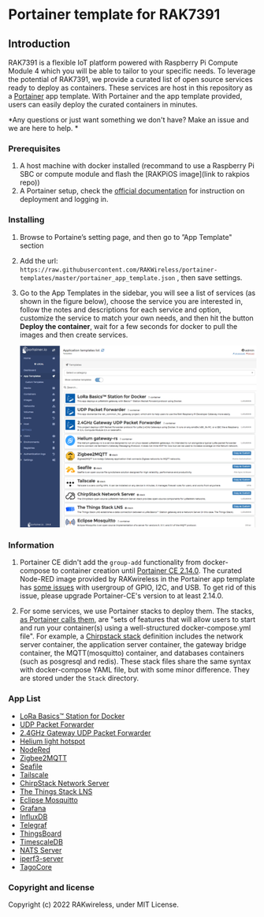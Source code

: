 # Portainer template for RAK7391

## Introduction

RAK7391 is a flexible IoT platform powered with Raspberry Pi Compute Module 4 which you will be able to tailor to your specific needs. To leverage the potential of RAK7391, we provide a curated list of open source services ready to deploy as containers. These services are host in this repository as a [Portainer](https://www.portainer.io/) app template. With Portainer and the app template provided, users can easily deploy the curated containers in minutes.  

*Any questions or just want something we don't have? Make an issue and we are here to help. *

### Prerequisites

1. A host machine with docker installed (recommand to use a Raspberry Pi SBC or compute module and flash the [RAKPiOS image](link to rakpios repo))
2. A Portainer setup, check the [official documentation](https://docs.portainer.io/v/ce-2.9/start/install/server/docker/linux) for instruction on deployment and logging in.

### Installing

1. Browse to Portaine’s setting page, and then go to ”App Template" section
2. Add the url: `https://raw.githubusercontent.com/RAKWireless/portainer-templates/master/portainer_app_template.json` , then save settings.
3. Go to the App Templates in the sidebar, you will see a list of services (as shown in the figure below), choose the service you are interested in, follow the notes and descriptions for each service and option, customize the service to match your own needs, and then hit the button **Deploy the container**, wait for a few seconds for docker to pull the images and then create services.
   
   ![](https://raw.githubusercontent.com/RAKWireless/portainer-templates/master/logo/portainer-application-templates-list.png)

### Information

1. Portainer CE didn't add the `group-add` functionality from docker-compose to container creation until [Portainer CE 2.14.0](https://hub.docker.com/layers/portainer-ce/portainer/portainer-ce/2.14.0/images/sha256-c418af6e9c087952318189c8fcb4b32326d5be39eabafff4fb49e81a24a56bca?context=explore). The curated Node-RED image provided by RAKwireless in the Portainer app template has [some issues](https://github.com/portainer/portainer/issues/6970) with usergroup of GPIO, I2C, and USB. To get rid of this issue, please upgrade Portainer-CE's version to at least 2.14.0.

2. For some services, we use Portainer stacks to deploy them. The stacks, [as Portainer calls them](https://www.portainer.io/blog/stacks-docker-compose-the-portainer-way), are "sets of features that will allow users to start and run your container(s) using a well-structured docker-compose.yml file". For example, a [Chirpstack stack](https://github.com/chirpstack/chirpstack-docker) definition includes the network server container, the application server container, the gateway bridge container, the MQTT(mosquitto) container, and databases containers (such as posgresql and redis). These stack files share the same syntax with docker-compose YAML file, but with some minor difference. They are stored under the `Stack` directory. 

### App List

- [LoRa Basics™ Station for Docker ](https://github.com/xoseperez/basicstation)
- [UDP Packet Forwarder](https://github.com/RAKWireless/udp-packet-forwarder)
- [2.4GHz Gateway UDP Packet Forwarder](https://github.com/RAKWireless/udp-packet-forwarder)
- [Helium light hotspot](https://github.com/Sheng2216/helium-gateway-rs-docker)
- [NodeRed](https://nodered.org/docs/getting-started/docker)
- [Zigbee2MQTT](https://www.zigbee2mqtt.io/guide/getting-started/)
- [Seafile](https://manual.seafile.com/docker/deploy_seafile_with_docker/)
- [Tailscale](https://hub.docker.com/r/tailscale/tailscale)
- [ChirpStack Network Server](https://github.com/chirpstack/chirpstack-docker)
- [The Things Stack LNS](https://github.com/xoseperez/the-things-stack-docker)
- [Eclipse Mosquitto](https://hub.docker.com/_/eclipse-mosquitto)
- [Grafana](https://grafana.com/docs/grafana/next/setup-grafana/installation/docker/)
- [InfluxDB](https://hub.docker.com/_/influxdb)
- [Telegraf](https://hub.docker.com/_/telegraf)
- [ThingsBoard ](https://thingsboard.io/docs/user-guide/install/docker/)
- [TimescaleDB](https://github.com/timescale/timescaledb-docker)
- [NATS Server](https://hub.docker.com/_/nats)
- [iperf3-server](https://hub.docker.com/r/taoyou/iperf3-alpine)
- [TagoCore](https://tagocore.com/docs)

### Copyright and license

Copyright (c) 2022 RAKwireless, under MIT License.

